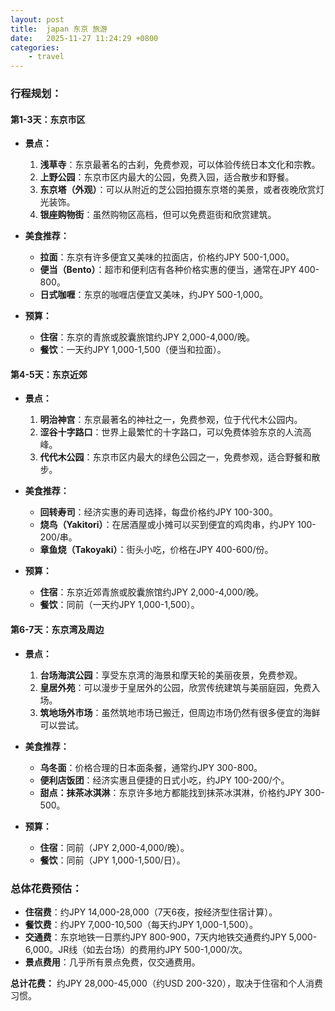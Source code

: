 ```yaml
---
layout: post
title:  japan 东京 旅游
date:   2025-11-27 11:24:29 +0800
categories: 
    - travel
---
```


### 行程规划：

#### **第1-3天：东京市区**
- **景点：**
  1. **浅草寺**：东京最著名的古刹，免费参观，可以体验传统日本文化和宗教。
  2. **上野公园**：东京市区内最大的公园，免费入园，适合散步和野餐。
  3. **东京塔（外观）**：可以从附近的芝公园拍摄东京塔的美景，或者夜晚欣赏灯光装饰。
  4. **银座购物街**：虽然购物区高档，但可以免费逛街和欣赏建筑。

- **美食推荐：**
  - **拉面**：东京有许多便宜又美味的拉面店，价格约JPY 500-1,000。
  - **便当（Bento）**：超市和便利店有各种价格实惠的便当，通常在JPY 400-800。
  - **日式咖喱**：东京的咖喱店便宜又美味，约JPY 500-1,000。

- **预算：**
  - **住宿**：东京的青旅或胶囊旅馆约JPY 2,000-4,000/晚。
  - **餐饮**：一天约JPY 1,000-1,500（便当和拉面）。

#### **第4-5天：东京近郊**
- **景点：**
  1. **明治神宫**：东京最著名的神社之一，免费参观，位于代代木公园内。
  2. **涩谷十字路口**：世界上最繁忙的十字路口，可以免费体验东京的人流高峰。
  3. **代代木公园**：东京市区内最大的绿色公园之一，免费参观，适合野餐和散步。

- **美食推荐：**
  - **回转寿司**：经济实惠的寿司选择，每盘价格约JPY 100-300。
  - **烧鸟（Yakitori）**：在居酒屋或小摊可以买到便宜的鸡肉串，约JPY 100-200/串。
  - **章鱼烧（Takoyaki）**：街头小吃，价格在JPY 400-600/份。

- **预算：**
  - **住宿**：东京近郊青旅或胶囊旅馆约JPY 2,000-4,000/晚。
  - **餐饮**：同前（一天约JPY 1,000-1,500）。

#### **第6-7天：东京湾及周边**
- **景点：**
  1. **台场海滨公园**：享受东京湾的海景和摩天轮的美丽夜景，免费参观。
  2. **皇居外苑**：可以漫步于皇居外的公园，欣赏传统建筑与美丽庭园，免费入场。
  3. **筑地场外市场**：虽然筑地市场已搬迁，但周边市场仍然有很多便宜的海鲜可以尝试。

- **美食推荐：**
  - **乌冬面**：价格合理的日本面条餐，通常约JPY 300-800。
  - **便利店饭团**：经济实惠且便捷的日式小吃，约JPY 100-200/个。
  - **甜点：抹茶冰淇淋**：东京许多地方都能找到抹茶冰淇淋，价格约JPY 300-500。

- **预算：**
  - **住宿**：同前（JPY 2,000-4,000/晚）。
  - **餐饮**：同前（JPY 1,000-1,500/日）。

### 总体花费预估：
- **住宿费**：约JPY 14,000-28,000（7天6夜，按经济型住宿计算）。
- **餐饮费**：约JPY 7,000-10,500（每天约JPY 1,000-1,500）。
- **交通费**：东京地铁一日票约JPY 800-900，7天内地铁交通费约JPY 5,000-6,000。JR线（如去台场）的费用约JPY 500-1,000/次。
- **景点费用**：几乎所有景点免费，仅交通费用。

**总计花费：** 约JPY 28,000-45,000（约USD 200-320），取决于住宿和个人消费习惯。